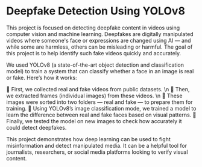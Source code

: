 # Deepfake Detection Using YOLOv8 
This project is focused on detecting deepfake content in videos using computer vision and machine learning. Deepfakes are digitally manipulated videos where someone's face or expressions are changed using AI — and while some are harmless, others can be misleading or harmful. The goal of this project is to help identify such fake videos quickly and accurately.

We used YOLOv8 (a state-of-the-art object detection and classification model) to train a system that can classify whether a face in an image is real or fake. Here’s how it works:

🔹 First, we collected real and fake videos from public datasets. \n
🔹 Then, we extracted frames (individual images) from these videos. \n
🔹 These images were sorted into two folders — real and fake — to prepare them for training.
🔹 Using YOLOv8’s image classification mode, we trained a model to learn the difference between real and fake faces based on visual patterns.
🔹 Finally, we tested the model on new images to check how accurately it could detect deepfakes.

This project demonstrates how deep learning can be used to fight misinformation and detect manipulated media. It can be a helpful tool for journalists, researchers, or social media platforms looking to verify visual content.
